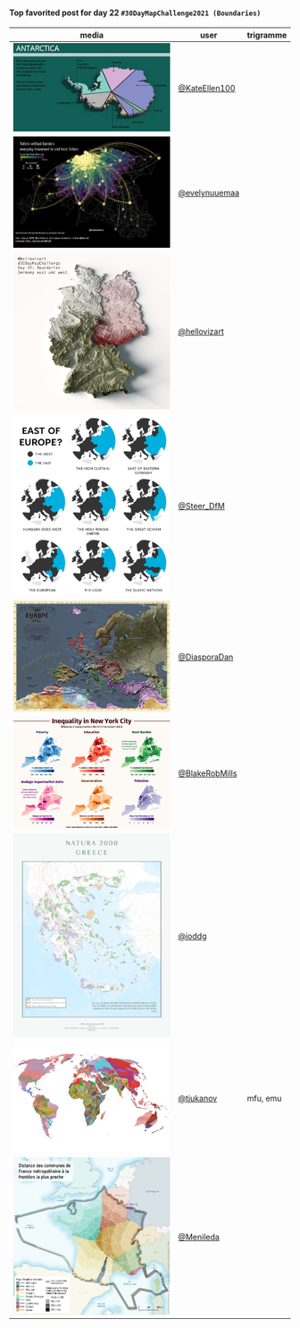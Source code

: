 #### Top favorited post for day 22 `#30DayMapChallenge2021 (Boundaries)`

| media | user | trigramme |
|-------|------|-----------|
| ![image](uploads/afebafeff44b21d656d7cfb3616dd04f/image.png) |[@KateEllen100](https://twitter.com/KateEllen100/status/1462843018298499074)||
| ![image](uploads/e77d202840c58b4375fab648116fe994/image.png) |[@evelynuuemaa](https://twitter.com/evelynuuemaa/status/1462800829925187585)||
| ![image](uploads/c1d732e943f82c87ac2ff231c2d818cf/image.png) |[@hellovizart](https://twitter.com/hellovizart/status/1462837131324366848)||
| ![image](uploads/616187cdf025483d9bc67604f081a976/image.png) |[@Steer_DfM](https://twitter.com/Steer_DfM/status/1462901289013190662)||
| ![image](uploads/8a43dc83ceaada47a3d9926e373899ae/image.png) |[@DiasporaDan](https://twitter.com/DiasporaDan/status/1462741677471379462)||
| ![image](uploads/57c402e5331c0f5e4c0e2fbf9e4cc1f1/image.png) |[@BlakeRobMills](https://twitter.com/BlakeRobMills/status/1463016104301838337)||
| ![image](uploads/6459ae3faac5780598c2e239f6b62985/image.png) |[@ioddg](https://twitter.com/ioddg/status/1462952055212060680)||
| ![image](uploads/e5cbdd3f4394cb6ce34137ef7142599a/image.png) |[@tjukanov](https://twitter.com/tjukanov/status/1462680795588530182)|mfu, emu|
| ![image](uploads/80da682a981b06fb94d99d9f5d185869/image.png) |[@Menileda](https://twitter.com/Menileda/status/1462787135593975809)||
